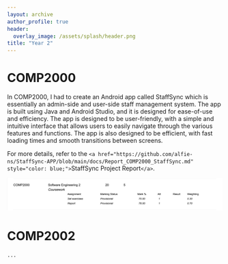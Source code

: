 ```yaml
---
layout: archive
author_profile: true
header:
  overlay_image: /assets/splash/header.png
title: "Year 2"
---
```

# COMP2000

In COMP2000, I had to create an Android app called StaffSync which is essentially an admin-side and user-side staff management system. The app is built using Java and Android Studio, and it is designed for ease-of-use and efficiency. The app is designed to be user-friendly, with a simple and intuitive interface that allows users to easily navigate through the various features and functions. The app is also designed to be efficient, with fast loading times and smooth transitions between screens.

For more details, refer to the `<a href="https://github.com/alfie-ns/StaffSync-APP/blob/main/docs/Report_COMP2000_StaffSync.md" style="color: blue;">`StaffSync Project Report`</a>`.

![2000-grade](image/year-2/2000-grade.png)

# COMP2002

``...``

